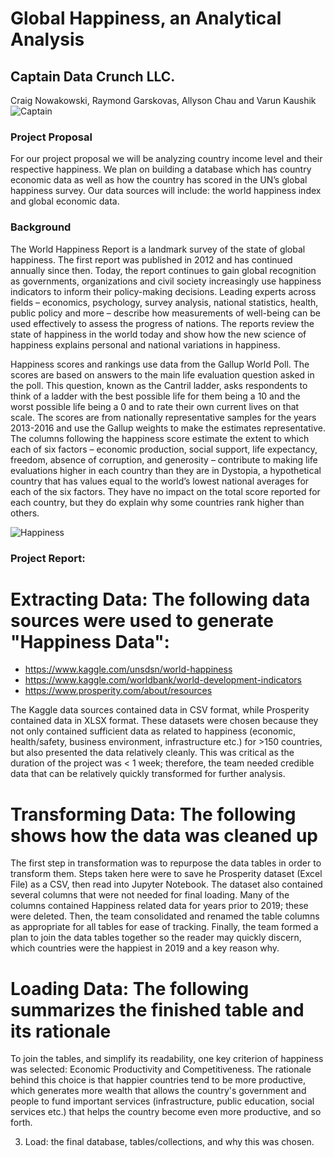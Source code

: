 # Global Happiness, an Analytical Analysis
## Captain Data Crunch LLC.
Craig Nowakowski, Raymond Garskovas, Allyson Chau and Varun Kaushik
![Captain](https://i2.wp.com/boingboing.net/wp-content/uploads/2015/07/captaincrunch.jpg?w=1600&ssl=1)

### Project Proposal
For our project proposal we will be analyzing country income level and their respective happiness. We plan on building a database which has country economic data as well as how the country has scored in the UN’s global happiness survey. Our data sources will include: the world happiness index and global economic data.

### Background
The World Happiness Report is a landmark survey of the state of global happiness. The first report was published in 2012 and has continued annually since then. Today, the report continues to gain global recognition as governments, organizations and civil society increasingly use happiness indicators to inform their policy-making decisions. Leading experts across fields – economics, psychology, survey analysis, national statistics, health, public policy and more – describe how measurements of well-being can be used effectively to assess the progress of nations. The reports review the state of happiness in the world today and show how the new science of happiness explains personal and national variations in happiness.

Happiness scores and rankings use data from the Gallup World Poll. The scores are based on answers to the main life evaluation question asked in the poll. This question, known as the Cantril ladder, asks respondents to think of a ladder with the best possible life for them being a 10 and the worst possible life being a 0 and to rate their own current lives on that scale. The scores are from nationally representative samples for the years 2013-2016 and use the Gallup weights to make the estimates representative. The columns following the happiness score estimate the extent to which each of six factors – economic production, social support, life expectancy, freedom, absence of corruption, and generosity – contribute to making life evaluations higher in each country than they are in Dystopia, a hypothetical country that has values equal to the world’s lowest national averages for each of the six factors. They have no impact on the total score reported for each country, but they do explain why some countries rank higher than others.

![Happiness](https://www.tusharvakil.com/wp-content/uploads/2019/09/Finding-Happiness.jpg)

### Project Report:

# Extracting Data: The following data sources were used to generate "Happiness Data":   

* https://www.kaggle.com/unsdsn/world-happiness
* https://www.kaggle.com/worldbank/world-development-indicators
* https://www.prosperity.com/about/resources

The Kaggle data sources contained data in CSV format, while Prosperity contained data in XLSX format. These datasets were chosen because they not only contained sufficient data as related to happiness (economic, health/safety, business environment, infrastructure etc.) for >150 countries, but also presented the data relatively cleanly. This was critical as the duration of the project was < 1 week; therefore, the team needed credible data that can be relatively quickly transformed for further analysis.    

# Transforming Data: The following shows how the data was cleaned up

The first step in transformation was to repurpose the data tables in order to transform them. Steps taken here were to save he Prosperity dataset (Excel File) as a CSV, then read into Jupyter Notebook. The dataset also contained several columns that were not needed for final loading. Many of the columns contained Happiness related data for years prior to 2019; these were deleted. Then, the team consolidated and renamed the table columns as appropriate for all tables for ease of tracking. Finally, the team formed a plan to join the data tables together so the reader may quickly discern, which countries were the happiest in 2019 and a key reason why. 

# Loading Data: The following summarizes the finished table and its rationale
 
To join the tables, and simplify its readability, one key criterion of happiness was selected: Economic Productivity and Competitiveness. The rationale behind this choice is that happier countries tend to be more productive, which generates more wealth that allows the country's government and people to fund important services (infrastructure, public education, social services etc.) that helps the country become even more productive, and so forth.  

3. 	Load: the final database, tables/collections, and why this was chosen.
